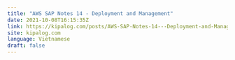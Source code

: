 ```yaml
---
title: "AWS SAP Notes 14 - Deployment and Management"
date: 2021-10-08T16:15:35Z
link: https://kipalog.com/posts/AWS-SAP-Notes-14---Deployment-and-Management?utm_medium=RSS&utm_source=news.12bit.vn
site: kipalog.com
language: Vietnamese
draft: false
---
```

